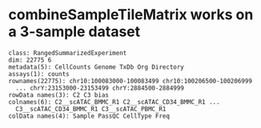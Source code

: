 # combineSampleTileMatrix works on a 3-sample dataset

    class: RangedSummarizedExperiment 
    dim: 22775 6 
    metadata(5): CellCounts Genome TxDb Org Directory
    assays(1): counts
    rownames(22775): chr10:100083000-100083499 chr10:100206500-100206999
      ... chrY:23153000-23153499 chrY:2884500-2884999
    rowData names(3): C2 C3 bias
    colnames(6): C2__scATAC_BMMC_R1 C2__scATAC_CD34_BMMC_R1 ...
      C3__scATAC_CD34_BMMC_R1 C3__scATAC_PBMC_R1
    colData names(4): Sample PassQC CellType Freq

